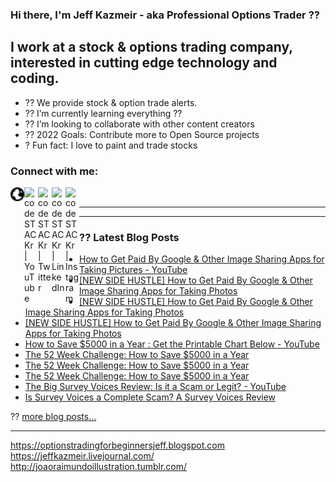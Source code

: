 

<!--
**jeffkazmeir/jeffkazmeir** is a ✨ _special_ ✨ repository because its `README.md` (this file) appears on your GitHub profile.

Here are some ideas to get you started:

- 🔭 I’m currently working on ...
- 🌱 I’m currently learning ...
- 👯 I’m looking to collaborate on ...
- 🤔 I’m looking for help with ...
- 💬 Ask me about ...
- 📫 How to reach me: ...
- 😄 Pronouns: ...
- ⚡ Fun fact: ...
-->
### Hi there, I'm Jeff Kazmeir - aka Professional Options Trader ??
## I work at a stock & options trading company, interested in cutting edge technology and coding.

- ?? We provide stock & option trade alerts.
- ?? I’m currently learning everything ??
- ?? I’m looking to collaborate with other content creators
- ?? 2022 Goals: Contribute more to Open Source projects
- ? Fun fact: I love to paint and trade stocks


### Connect with me:

[<img align="left" alt="codeSTACKr.com" width="22px" src="https://raw.githubusercontent.com/iconic/open-iconic/master/svg/globe.svg" />][website]
[<img align="left" alt="codeSTACKr | YouTube" width="22px" src="https://cdn.jsdelivr.net/npm/simple-icons@v3/icons/youtube.svg" />][youtube]
[<img align="left" alt="codeSTACKr | Twitter" width="22px" src="https://cdn.jsdelivr.net/npm/simple-icons@v3/icons/twitter.svg" />][twitter]
[<img align="left" alt="codeSTACKr | LinkedIn" width="22px" src="https://cdn.jsdelivr.net/npm/simple-icons@v3/icons/linkedin.svg" />][linkedin]
[<img align="left" alt="codeSTACKr | Instagram" width="22px" src="https://cdn.jsdelivr.net/npm/simple-icons@v3/icons/instagram.svg" />][instagram]

<br />

---

---

### ?? Latest Blog Posts

<!-- BLOG-POST-LIST:START -->
- [How to Get Paid By Google &amp; Other Image Sharing Apps for Taking Pictures - YouTube](https://www.youtube.com/watch?v=t1BqCHa40kg&feature=youtu.be)
- [[NEW SIDE HUSTLE] How to Get Paid By Google &amp; Other Image Sharing Apps for Taking Photos](https://howtotradeoptionsforbeginners.wordpress.com/2021/12/06/new-side-hustle-how-to-get-paid-by-google-other-image-sharing-apps-for-taking-photos/)
- [[NEW SIDE HUSTLE] How to Get Paid By Google &amp; Other Image Sharing Apps for Taking Photos](https://optionstradingforbeginnersjeff.blogspot.com/2021/12/new-side-hustle-how-to-get-paid-by.html)
- [[NEW SIDE HUSTLE] How to Get Paid By Google &amp; Other Image Sharing Apps for Taking Photos](https://optionstradingforbeginnersjeff.blogspot.com/2021/12/new-side-hustle-how-to-get-paid-by.html)
- [How to Save $5000 in a Year : Get the Printable Chart Below - YouTube](https://www.youtube.com/watch?v=yIbN3ir83zI&feature=youtu.be)
- [The 52 Week Challenge: How to Save $5000 in a Year](https://optionstradingforbeginnersjeff.blogspot.com/2021/12/the-52-week-challenge-how-to-save-5000.html)
- [The 52 Week Challenge: How to Save $5000 in a Year](https://howtotradeoptionsforbeginners.wordpress.com/2021/12/02/the-52-week-challenge-how-to-save-5000-in-a-year/)
- [The 52 Week Challenge: How to Save $5000 in a Year](https://optionstradingforbeginnersjeff.blogspot.com/2021/12/the-52-week-challenge-how-to-save-5000.html)
- [The Big Survey Voices Review: Is it a Scam or Legit? - YouTube](https://www.youtube.com/watch?v=nglk279yySk&feature=youtu.be)
- [Is Survey Voices a Complete Scam? A Survey Voices Review](https://optionstradingforbeginnersjeff.blogspot.com/2021/11/is-survey-voices-complete-scam-survey.html)
<!-- BLOG-POST-LIST:END -->

?? [more blog posts...](https://theministerofcapitalism.com/blog/)

---


[website]: https://kingtradingsystems.com/blog/
[twitter]: https://twitter.com/optionstradejef
[youtube]: https://www.youtube.com/channel/UCEo82TuA0YdbXyO2oPecIHQ
[instagram]: https://tradingoptionsforbeginners.medium.com
[linkedin]: https://ca.linkedin.com/in/theministerofcapitalism
 https://optionstradingforbeginnersjeff.blogspot.com
 https://jeffkazmeir.livejournal.com/
 http://joaoraimundoillustration.tumblr.com/



